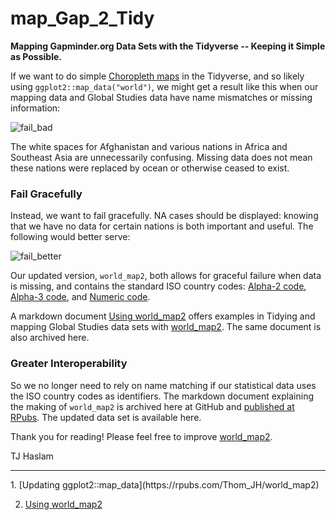 # map_Gap_2_Tidy
**Mapping Gapminder.org Data Sets with the Tidyverse -- Keeping it Simple as Possible.**


If we want to do simple [Choropleth maps](https://en.wikipedia.org/wiki/Choropleth_map) in the Tidyverse, and so likely using `ggplot2::map_data("world")`, we might get a result like this when our mapping data and Global Studies data have name mismatches or missing information:

![fail_bad](https://user-images.githubusercontent.com/12042357/129316416-d6fdceeb-8d83-4521-8737-255afc89373b.png)

The white spaces for Afghanistan and various nations in Africa and Southeast Asia are unnecessarily confusing. Missing data does not mean these nations were replaced by ocean or otherwise ceased to exist.

### Fail Gracefully
Instead, we want to fail gracefully. NA cases should be displayed: knowing that we have no data for certain nations is both important and useful. The following would better serve:

![fail_better](https://user-images.githubusercontent.com/12042357/129316825-81e82867-661e-4564-9d5c-38f6512ff38c.png)

Our updated version, `world_map2`, both allows for graceful failure when data is missing, and contains the standard ISO country codes: [Alpha-2 code](https://en.wikipedia.org/wiki/ISO_3166-1_alpha-2), [Alpha-3 code](https://en.wikipedia.org/wiki/ISO_3166-1_alpha-3), and [Numeric code](https://en.wikipedia.org/wiki/ISO_3166-1_numeric).

A markdown document [Using world_map2](https://rpubs.com/Thom_JH/using_world_map2) offers examples in Tidying and mapping Global Studies data sets with [world_map2](https://github.com/Thom-J-H/map_Gap_2_Tidy/blob/main/world_map2_project.rda).  The same document is also archived here.


### Greater Interoperability
So we no longer need to rely on name matching if our statistical data uses the ISO country codes as identifiers.  The markdown document explaining the making of `world_map2` is archived here at GitHub and [published at RPubs](https://rpubs.com/Thom_JH/world_map2). The updated data set is available here.

Thank you for reading! Please feel free to improve [world_map2](https://github.com/Thom-J-H/map_Gap_2_Tidy/blob/main/world_map2_project.rda).

TJ Haslam

<hr />
1. [Updating ggplot2::map_data](https://rpubs.com/Thom_JH/world_map2) 

2. [Using world_map2](https://rpubs.com/Thom_JH/using_world_map2)
